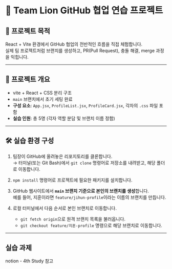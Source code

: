 # 👥 Team Lion GitHub 협업 연습 프로젝트

## 🧾 프로젝트 목적

React + Vite 환경에서 GitHub 협업의 전반적인 흐름을 직접 체험합니다.  
실제 팀 프로젝트처럼 브랜치를 생성하고, PR(Pull Request), 충돌 해결, merge 과정을 익힙니다.

---

## 🚀 프로젝트 개요

- vite + React + CSS 분리 구조
- `main` 브랜치에서 초기 세팅 완료
- **구성 요소**: `App.jsx`, `ProfileList.jsx`, `ProfileCard.jsx`, 각자의 `.css` 파일 포함
- **실습 인원**: 총 5명 (각자 역할 분담 및 브랜치 이름 정함)

---

## 🛠️ 실습 환경 구성

1. 팀장이 GitHub에 올려놓은 리포지토리를 클론합니다.  
   → 터미널(또는 Git Bash)에서 `git clone` 명령어로 저장소를 내려받고, 해당 폴더로 이동합니다.

2. `npm install` 명령어로 프로젝트에 필요한 패키지를 설치합니다.

3. GitHub 웹사이트에서 **`main` 브랜치 기준으로 본인의 브랜치를 생성**합니다.  
   예를 들어, 지훈이라면 `feature/jihun-profile`이라는 이름의 브랜치를 만듭니다.

4. 로컬 터미널에서 다음 순서로 본인 브랜치로 이동합니다.
   - `git fetch origin`으로 원격 브랜치 목록을 불러옵니다.
   - `git checkout feature/지훈-profile` 명령으로 해당 브랜치로 이동합니다.

---

## 실습 과제

notion - 4th Study 참고
